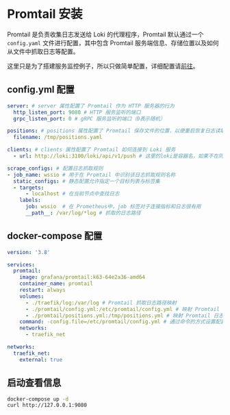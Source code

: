 # Promtail 安装

Promtail 是负责收集日志发送给 Loki 的代理程序，Promtail 默认通过一个 `config.yaml` 文件进行配置，其中包含 Promtail 服务端信息、存储位置以及如何从文件中抓取日志等配置。

这里只是为了搭建服务监控例子，所以只做简单配置，详细配置请[前往](promtail.md)。

## config.yml 配置

```yaml
server: # server 属性配置了 Promtail 作为 HTTP 服务器的行为
  http_listen_port: 9080 # HTTP 服务监听的端口
  grpc_listen_port: 0 # gRPC 服务监听的端口（0表示随机）

positions: # positions 属性配置了 Promtail 保存文件的位置，以便重启恢复日志读取。
  filename: /tmp/positions.yaml

clients: # clients 属性配置了 Promtail 如何连接到 Loki 服务
  - url: http://loki:3100/loki/api/v1/push # 这里的loki是容器名，如果不在同一个docker网络中换成Loki服务的真实主机地址

scrape_configs: # 配置日志抓取规则
- job_name: wssio # 用于在 Promtail 中识别该日志抓取规则名称
  static_configs: # 静态配置允许指定一个目标列表与标签集
  - targets:
      - localhost # 在当前节点中查找日志
    labels:
      job: wssio  # 在 Prometheus中，job 标签对于连接指标和日志很有用
      __path__: /var/log/*log # 抓取的日志路径
```

## docker-compose 配置

```yaml
version: '3.8'

services:
  promtail:
    image: grafana/promtail:k63-64e2a36-amd64
    container_name: promtail
    restart: always
    volumes:
      - ./traefik/log:/var/log # Promtail 抓取日志路径映射
      - ./promtail/config.yml:/etc/promtail/config.yml # 映射 Promtail 配置文件路径
      - ./promtail/positions.yml:/tmp/positions.yml # 映射 Promtail 日志抓取进度记录文件路径
    command: -config.file=/etc/promtail/config.yml # 通过命令的方式设置配置文件
    networks:
      - traefik_net

networks:
  traefik_net:
    external: true
```

## 启动查看信息

```sh
docker-compose up -d
curl http://127.0.0.1:9080
```
